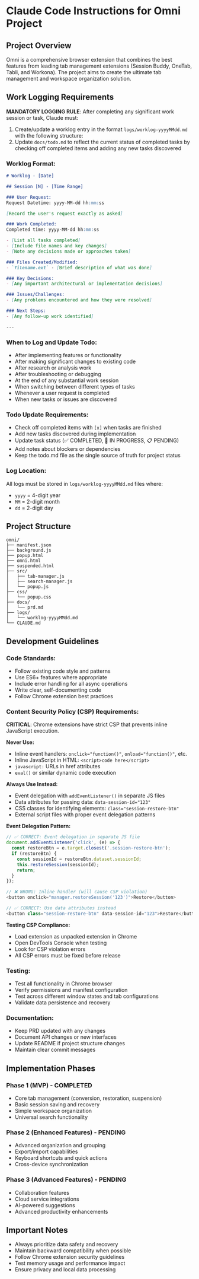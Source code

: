 # Claude Code Instructions for Omni Project

## Project Overview
Omni is a comprehensive browser extension that combines the best features from leading tab management extensions (Session Buddy, OneTab, Tabli, and Workona). The project aims to create the ultimate tab management and workspace organization solution.

## Work Logging Requirements

**MANDATORY LOGGING RULE**: After completing any significant work session or task, Claude must:
1. Create/update a worklog entry in the format `logs/worklog-yyyyMMdd.md` with the following structure:
2. Update `docs/todo.md` to reflect the current status of completed tasks by checking off completed items and adding any new tasks discovered

### Worklog Format:
```markdown
# Worklog - [Date]

## Session [N] - [Time Range]

### User Request:
Request Datetime: yyyy-MM-dd hh:mm:ss

[Record the user's request exactly as asked]

### Work Completed:
Completed time: yyyy-MM-dd hh:mm:ss

- [List all tasks completed]
- [Include file names and key changes]
- [Note any decisions made or approaches taken]

### Files Created/Modified:
- `filename.ext` - [Brief description of what was done]

### Key Decisions:
- [Any important architectural or implementation decisions]

### Issues/Challenges:
- [Any problems encountered and how they were resolved]

### Next Steps:
- [Any follow-up work identified]

---
```

### When to Log and Update Todo:
- After implementing features or functionality
- After making significant changes to existing code
- After research or analysis work
- After troubleshooting or debugging
- At the end of any substantial work session
- When switching between different types of tasks
- Whenever a user request is completed
- When new tasks or issues are discovered

### Todo Update Requirements:
- Check off completed items with `[x]` when tasks are finished
- Add new tasks discovered during implementation
- Update task status (✅ COMPLETED, 🔄 IN PROGRESS, 📋 PENDING)
- Add notes about blockers or dependencies
- Keep the todo.md file as the single source of truth for project status

### Log Location:
All logs must be stored in `logs/worklog-yyyyMMdd.md` files where:
- `yyyy` = 4-digit year
- `MM` = 2-digit month
- `dd` = 2-digit day

## Project Structure
```
omni/
├── manifest.json
├── background.js
├── popup.html
├── omni.html
├── suspended.html
├── src/
│   ├── tab-manager.js
│   ├── search-manager.js
│   └── popup.js
├── css/
│   └── popup.css
├── docs/
│   └── prd.md
├── logs/
│   └── worklog-yyyyMMdd.md
└── CLAUDE.md
```

## Development Guidelines

### Code Standards:
- Follow existing code style and patterns
- Use ES6+ features where appropriate
- Include error handling for all async operations
- Write clear, self-documenting code
- Follow Chrome extension best practices

### Content Security Policy (CSP) Requirements:
**CRITICAL**: Chrome extensions have strict CSP that prevents inline JavaScript execution.

**Never Use:**
- Inline event handlers: `onclick="function()"`, `onload="function()"`, etc.
- Inline JavaScript in HTML: `<script>code here</script>`
- `javascript:` URLs in href attributes
- `eval()` or similar dynamic code execution

**Always Use Instead:**
- Event delegation with `addEventListener()` in separate JS files
- Data attributes for passing data: `data-session-id="123"`
- CSS classes for identifying elements: `class="session-restore-btn"`
- External script files with proper event delegation patterns

**Event Delegation Pattern:**
```javascript
// ✅ CORRECT: Event delegation in separate JS file
document.addEventListener('click', (e) => {
  const restoreBtn = e.target.closest('.session-restore-btn');
  if (restoreBtn) {
    const sessionId = restoreBtn.dataset.sessionId;
    this.restoreSession(sessionId);
    return;
  }
});

// ❌ WRONG: Inline handler (will cause CSP violation)
<button onclick="manager.restoreSession('123')">Restore</button>

// ✅ CORRECT: Use data attributes instead
<button class="session-restore-btn" data-session-id="123">Restore</button>
```

**Testing CSP Compliance:**
- Load extension as unpacked extension in Chrome
- Open DevTools Console when testing
- Look for CSP violation errors
- All CSP errors must be fixed before release

### Testing:
- Test all functionality in Chrome browser
- Verify permissions and manifest configuration
- Test across different window states and tab configurations
- Validate data persistence and recovery

### Documentation:
- Keep PRD updated with any changes
- Document API changes or new interfaces
- Update README if project structure changes
- Maintain clear commit messages

## Implementation Phases

### Phase 1 (MVP) - COMPLETED
- Core tab management (conversion, restoration, suspension)
- Basic session saving and recovery
- Simple workspace organization  
- Universal search functionality

### Phase 2 (Enhanced Features) - PENDING
- Advanced organization and grouping
- Export/import capabilities
- Keyboard shortcuts and quick actions
- Cross-device synchronization

### Phase 3 (Advanced Features) - PENDING
- Collaboration features
- Cloud service integrations
- AI-powered suggestions
- Advanced productivity enhancements

## Important Notes
- Always prioritize data safety and recovery
- Maintain backward compatibility when possible
- Follow Chrome extension security guidelines
- Test memory usage and performance impact
- Ensure privacy and local data processing